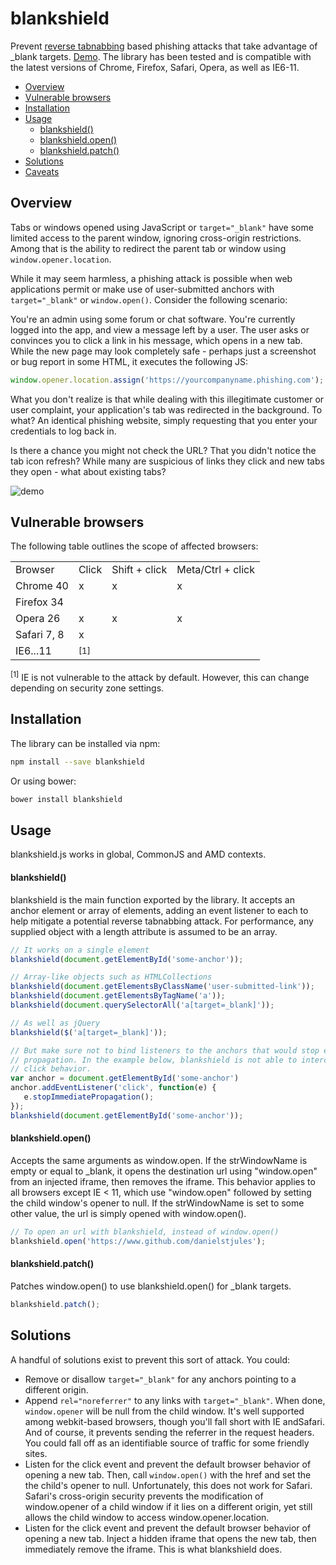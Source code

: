 # blankshield

Prevent [reverse tabnabbing](https://sites.google.com/site/bughunteruniversity/nonvuln/phishing-with-window-opener)
based phishing attacks that take advantage of _blank targets.
[Demo](http://danielstjules.github.io/blankshield/). The library has been tested
and is compatible with the latest versions of Chrome, Firefox, Safari, Opera,
as well as IE6-11.

* [Overview](#overview)
* [Vulnerable browsers](#vulnerable-browsers)
* [Installation](#installation)
* [Usage](#usage)
  * [blankshield()](#blankshield-1)
  * [blankshield.open()](#blankshieldopen)
  * [blankshield.patch()](#blankshieldpatch)
* [Solutions](#solutions)
* [Caveats](#caveats)

## Overview

Tabs or windows opened using JavaScript or `target="_blank"` have some limited
access to the parent window, ignoring cross-origin restrictions. Among that
is the ability to redirect the parent tab or window using
`window.opener.location`.

While it may seem harmless, a phishing attack is possible when web applications
permit or make use of user-submitted anchors with `target="_blank"` or
`window.open()`. Consider the following scenario:

You're an admin using some forum or chat software. You're currently logged
into the app, and view a message left by a user. The user asks or convinces
you to click a link in his message, which opens in a new tab. While the new
page may look completely safe - perhaps just a screenshot or bug report in some
HTML, it executes the following JS:

``` JavaScript
window.opener.location.assign('https://yourcompanyname.phishing.com');
```

What you don't realize is that while dealing with this illegitimate customer or
user complaint, your application's tab was redirected in the background. To
what? An identical phishing website, simply requesting that you enter your
credentials to log back in.

Is there a chance you might not check the URL? That you didn't notice the tab
icon refresh? While many are suspicious of links they click and new tabs they
open - what about existing tabs?

![demo](http://danielstjules.com/github/blankshield-chrome-demo.gif)

## Vulnerable browsers

The following table outlines the scope of affected browsers:

<table>
  <tr>
    <td>Browser</td>
    <td>Click</td>
    <td>Shift + click</td>
    <td>Meta/Ctrl + click</td>
  </tr>
  <tr>
    <td>Chrome 40</td>
    <td>x</td>
    <td>x</td>
    <td>x</td>
  </tr>
  <tr>
    <td>Firefox 34</td>
    <td></td>
    <td></td>
    <td></td>
  </tr>
  <tr>
    <td>Opera 26</td>
    <td>x</td>
    <td>x</td>
    <td>x</td>
  </tr>
  <tr>
    <td>Safari 7, 8</td>
    <td>x</td>
    <td></td>
    <td></td>
  </tr>
  <tr>
    <td>IE6...11</td>
    <td colspan="3"><sup>[1]</sup></td>
  </tr>
</table>

<sup>[1]</sup> IE is not vulnerable to the attack by default. However, this can
change depending on security zone settings.

## Installation

The library can be installed via npm:

``` bash
npm install --save blankshield
```

Or using bower:

``` bash
bower install blankshield
```

## Usage

blankshield.js works in global, CommonJS and AMD contexts.

#### blankshield()

blankshield is the main function exported by the library. It accepts an
anchor element or array of elements, adding an event listener to each to
help mitigate a potential reverse tabnabbing attack. For performance, any
supplied object with a length attribute is assumed to be an array.

``` JavaScript
// It works on a single element
blankshield(document.getElementById('some-anchor'));

// Array-like objects such as HTMLCollections
blankshield(document.getElementsByClassName('user-submitted-link'));
blankshield(document.getElementsByTagName('a'));
blankshield(document.querySelectorAll('a[target=_blank]'));

// As well as jQuery
blankshield($('a[target=_blank]'));

// But make sure not to bind listeners to the anchors that would stop event
// propagation. In the example below, blankshield is not able to intercept the
// click behavior.
var anchor = document.getElementById('some-anchor')
anchor.addEventListener('click', function(e) {
   e.stopImmediatePropagation();
});
blankshield(document.getElementById('some-anchor'));
```

#### blankshield.open()

Accepts the same arguments as window.open. If the strWindowName is
empty or equal to _blank, it opens the destination url using "window.open"
from an injected iframe, then removes the iframe. This behavior applies
to all browsers except IE < 11, which use "window.open" followed by setting
the child window's opener to null. If the strWindowName is set to some
other value, the url is simply opened with window.open().

``` JavaScript
// To open an url with blankshield, instead of window.open()
blankshield.open('https://www.github.com/danielstjules');
```

#### blankshield.patch()

Patches window.open() to use blankshield.open() for _blank targets.

``` JavaScript
blankshield.patch();
```

## Solutions

A handful of solutions exist to prevent this sort of attack. You could:

* Remove or disallow `target="_blank"` for any anchors pointing to a
  different origin.
* Append `rel="noreferrer"` to any links with `target="_blank"`. When done,
  `window.opener` will be null from the child window. It's well supported among
  webkit-based browsers, though you'll fall short with IE andSafari. And of
  course, it prevents sending the referrer in the request headers. You could
  fall off as an identifiable source of traffic for some friendly sites.
* Listen for the click event and prevent the default browser behavior of
  opening a new tab. Then, call `window.open()` with the href and set the
  the child's opener to null. Unfortunately, this does not work for Safari.
  Safari's cross-origin security prevents the modification of window.opener of a
  child window if it lies on a different origin, yet still allows the child
  window to access window.opener.location.
* Listen for the click event and prevent the default browser behavior of
  opening a new tab. Inject a hidden iframe that opens the new tab, then
  immediately remove the iframe. This is what blankshield does.
